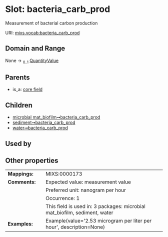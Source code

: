 
# Slot: bacteria_carb_prod


Measurement of bacterial carbon production

URI: [mixs.vocab:bacteria_carb_prod](https://w3id.org/mixs/vocab/bacteria_carb_prod)


## Domain and Range

None &#8594;  <sub>0..1</sub> [QuantityValue](QuantityValue.md)

## Parents

 *  is_a: [core field](core_field.md)

## Children

 *  [microbial mat_biofilm➞bacteria_carb_prod](microbial_mat_biofilm_bacteria_carb_prod.md)
 *  [sediment➞bacteria_carb_prod](sediment_bacteria_carb_prod.md)
 *  [water➞bacteria_carb_prod](water_bacteria_carb_prod.md)

## Used by


## Other properties

|  |  |  |
| --- | --- | --- |
| **Mappings:** | | MIXS:0000173 |
| **Comments:** | | Expected value: measurement value |
|  | | Preferred unit: nanogram per hour |
|  | | Occurrence: 1 |
|  | | This field is used in: 3 packages: microbial mat_biofilm, sediment, water |
| **Examples:** | | Example(value='2.53 microgram per liter per hour', description=None) |


